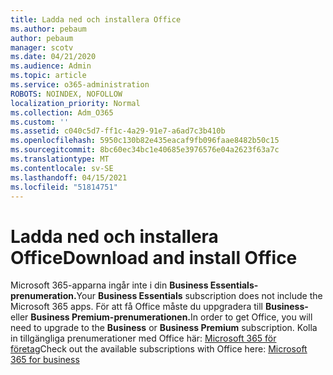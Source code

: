 ```yaml
---
title: Ladda ned och installera Office
ms.author: pebaum
author: pebaum
manager: scotv
ms.date: 04/21/2020
ms.audience: Admin
ms.topic: article
ms.service: o365-administration
ROBOTS: NOINDEX, NOFOLLOW
localization_priority: Normal
ms.collection: Adm_O365
ms.custom: ''
ms.assetid: c040c5d7-ff1c-4a29-91e7-a6ad7c3b410b
ms.openlocfilehash: 5950c130b82e435eacaf9fb096faae8482b50c15
ms.sourcegitcommit: 8bc60ec34bc1e40685e3976576e04a2623f63a7c
ms.translationtype: MT
ms.contentlocale: sv-SE
ms.lasthandoff: 04/15/2021
ms.locfileid: "51814751"
---
```

# <a name="download-and-install-office"></a><span data-ttu-id="17c17-102">Ladda ned och installera Office</span><span class="sxs-lookup"><span data-stu-id="17c17-102">Download and install Office</span></span>

<span data-ttu-id="17c17-103">Microsoft 365-apparna ingår inte i din **Business Essentials-prenumeration.**</span><span class="sxs-lookup"><span data-stu-id="17c17-103">Your **Business Essentials** subscription does not include the Microsoft 365 apps.</span></span> <span data-ttu-id="17c17-104">För att få Office måste du uppgradera till **Business-** eller **Business Premium-prenumerationen.**</span><span class="sxs-lookup"><span data-stu-id="17c17-104">In order to get Office, you will need to upgrade to the **Business** or **Business Premium** subscription.</span></span> <span data-ttu-id="17c17-105">Kolla in tillgängliga prenumerationer med Office här: [Microsoft 365 för företag](https://products.office.com/compare-all-microsoft-office-products?tab=2)</span><span class="sxs-lookup"><span data-stu-id="17c17-105">Check out the available subscriptions with Office here: [Microsoft 365 for business](https://products.office.com/compare-all-microsoft-office-products?tab=2)</span></span>
  

